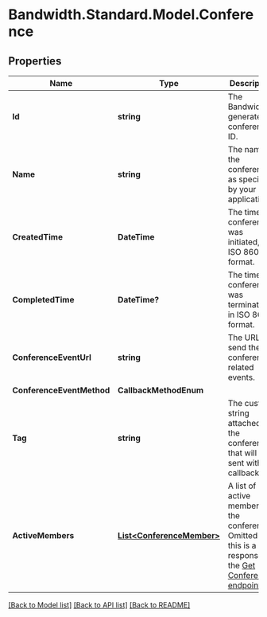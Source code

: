 # Bandwidth.Standard.Model.Conference

## Properties

Name | Type | Description | Notes
------------ | ------------- | ------------- | -------------
**Id** | **string** | The Bandwidth-generated conference ID. | [optional] 
**Name** | **string** | The name of the conference, as specified by your application. | [optional] 
**CreatedTime** | **DateTime** | The time the conference was initiated, in ISO 8601 format. | [optional] 
**CompletedTime** | **DateTime?** | The time the conference was terminated, in ISO 8601 format. | [optional] 
**ConferenceEventUrl** | **string** | The URL to send the conference-related events. | [optional] 
**ConferenceEventMethod** | **CallbackMethodEnum** |  | [optional] 
**Tag** | **string** | The custom string attached to the conference that will be sent with callbacks. | [optional] 
**ActiveMembers** | [**List&lt;ConferenceMember&gt;**](ConferenceMember.md) | A list of active members of the conference. Omitted if this is a response to the [Get Conferences endpoint](/apis/voice#tag/Conferences/operation/listConferences). | [optional] 

[[Back to Model list]](../README.md#documentation-for-models) [[Back to API list]](../README.md#documentation-for-api-endpoints) [[Back to README]](../README.md)

